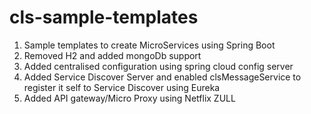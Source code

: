 # cls-sample-templates
1. Sample templates to create MicroServices using Spring Boot
2. Removed H2 and added mongoDb support
3. Added centralised configuration using spring cloud config server
4. Added Service Discover Server and enabled clsMessageService to register it self to Service Discover using Eureka
5. Added API gateway/Micro Proxy using Netflix ZULL
